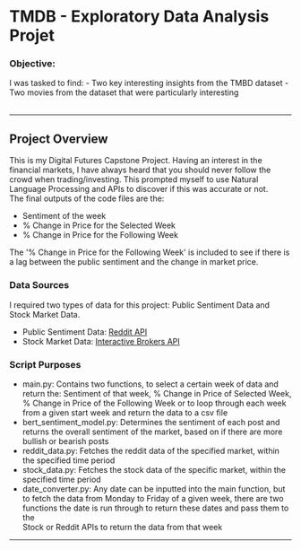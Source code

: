 <h1>TMDB - Exploratory Data Analysis Projet</h1>    

<h3>Objective:</h3>
I was tasked to find:
- Two key interesting insights from the TMBD dataset
- Two movies from the dataset that were particularly interesting
<br><br/>

---
<h2>Project Overview</h2>

This is my Digital Futures Capstone Project. Having an interest in the financial markets, I have always heard that you should never follow the crowd when trading/investing. This prompted myself to use Natural Language Processing and APIs to discover if this was accurate or not.  
The final outputs of the code files are the:
- Sentiment of the week
- % Change in Price for the Selected Week
- % Change in Price for the Following Week

The '% Change in Price for the Following Week' is included to see if there is a lag between the public sentiment and the change in market price.

<h3>Data Sources</h3>
I required two types of data for this project: Public Sentiment Data and Stock Market Data.  
  
- Public Sentiment Data: [Reddit API](https://www.reddit.com/dev/api/)   
- Stock Market Data: [Interactive Brokers API](https://www.interactivebrokers.com/campus/ibkr-api-page/twsapi-doc/#api-introduction)

<h3>Script Purposes</h3>

- main.py: Contains two functions, to select a certain week of data and return the: Sentiment of that week, % Change in Price of Selected Week, % Change in Price of the Following Week or to loop through each week from a given start week and return the data to a csv file
- bert_sentiment_model.py: Determines the sentiment of each post and returns the overall sentiment of the market, based on if there are more bullish or bearish posts
- reddit_data.py: Fetches the reddit data of the specified market, within the specified time period
- stock_data.py: Fetches the stock data of the specific market, within the specified time period
- date_converter.py: Any date can be inputted into the main function, but to fetch the data from Monday to Friday of a given week, there are two functions the date is run through to return these dates and pass them to the   
Stock or Reddit APIs to return the data from that week
---
